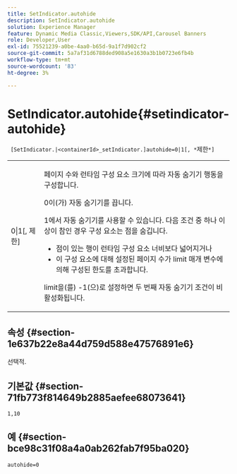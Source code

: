 ```yaml
---
title: SetIndicator.autohide
description: SetIndicator.autohide
solution: Experience Manager
feature: Dynamic Media Classic,Viewers,SDK/API,Carousel Banners
role: Developer,User
exl-id: 75521239-a0be-4aa0-b65d-9a1f7d902cf2
source-git-commit: 5a7af31d6788ded908a5e1630a3b1b0723e6fb4b
workflow-type: tm+mt
source-wordcount: '83'
ht-degree: 3%

---
```


# SetIndicator.autohide{#setindicator-autohide}

` [SetIndicator.|<containerId>_setIndicator.]autohide=0|1[, *`제한`*]`

<table id="table_0BEA0B5FFDF64E5594B534B2A87A6D88"> 
 <tbody> 
  <tr> 
   <td colname="col1"> <p> <span class="codeph">0|1[,<span class="varname"> 제한</span>]</span> </p> </td> 
   <td colname="col2"> <p> 페이지 수와 런타임 구성 요소 크기에 따라 자동 숨기기 행동을 구성합니다. </p> <p> <span class="codeph"> 0</span>이(가) 자동 숨기기를 끕니다. </p> <p> <span class="codeph"> 1</span>에서 자동 숨기기를 사용할 수 있습니다. 다음 조건 중 하나 이상이 참인 경우 구성 요소는 점을 숨깁니다. </p> <p> 
     <ul id="ul_A7F9C1DDC6AE44BAA348B3AD440A4EDD"> 
      <li id="li_39332158806445DF874C5A52F1331B8B">점이 있는 행이 런타임 구성 요소 너비보다 넓어지거나 </li> 
      <li id="li_E30BAC8B609147ADB8824000F5729B21">이 구성 요소에 대해 설정된 페이지 수가 <span class="codeph"><span class="varname"> limit</span></span> 매개 변수에 의해 구성된 한도를 초과합니다. </li> 
     </ul> </p> <p> <span class="codeph"><span class="varname"> limit</span></span>을(를) <span class="codeph"> -1</span>(으)로 설정하면 두 번째 자동 숨기기 조건이 비활성화됩니다. </p> </td> 
  </tr> 
 </tbody> 
</table>

## 속성 {#section-1e637b22e8a44d759d588e47576891e6}

선택적.

## 기본값 {#section-71fb773f814649b2885aefee68073641}

`1,10`

## 예 {#section-bce98c31f08a4a0ab262fab7f95ba020}

`autohide=0`
